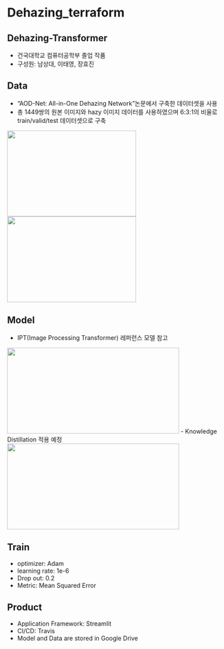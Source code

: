 # Dehazing_terraform

## Dehazing-Transformer
- 건국대학교 컴퓨터공학부 졸업 작품
- 구성원: 남상대, 이태영, 장효진

## Data
- “AOD-Net: All-in-One Dehazing Network”논문에서 구축한 데이터셋을 사용
- 총 1449쌍의 원본 이미지와 hazy 이미지 데이터를 사용하였으며 6:3:1의 비율로 train/valid/test 데이터셋으로 구축
<p>
<img src="https://user-images.githubusercontent.com/61867199/138564574-f4ecb22b-bd14-4188-a8f3-e55bf42d2e60.jpg" width="300" height="200" >
<img src="https://user-images.githubusercontent.com/61867199/138564575-80728ded-6411-4460-8775-d98851200e80.jpg" width="300" height="200" >
</p>

## Model 
- IPT(Image Processing Transformer) 레퍼런스 모델 참고
<img src="https://user-images.githubusercontent.com/61867199/138564571-4bfecd05-f63d-43da-adc3-e3229e03fa4b.png" width="400" height="200">
- Knowledge Distillation 적용 예정
<img src="https://user-images.githubusercontent.com/61867199/138564568-94aae555-b158-432d-acb8-1cd6336e580f.png" width="400" height="200">

## Train
- optimizer: Adam
- learning rate: 1e-6
- Drop out: 0.2
- Metric: Mean Squared Error

## Product
- Application Framework: Streamlit
- CI/CD: Travis
- Model and Data are stored in Google Drive
